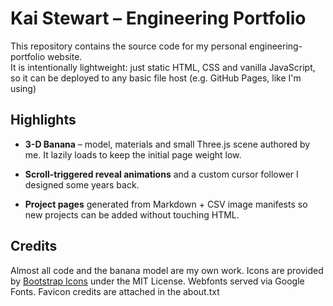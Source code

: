 # Kai Stewart – Engineering Portfolio

This repository contains the source code for my personal engineering-portfolio website.  
It is intentionally lightweight: just static HTML, CSS and vanilla JavaScript, so it can be deployed to any basic file host (e.g. GitHub Pages, like I'm using)

## Highlights

- **3-D Banana** – model, materials and small Three.js scene authored by me.  It lazily loads to keep the initial page weight low.

- **Scroll-triggered reveal animations** and a custom cursor follower I designed some years back.

-  **Project pages** generated from Markdown + CSV image manifests so new projects can be added without touching HTML.


## Credits

Almost all code and the banana model are my own work.  Icons are provided by [Bootstrap Icons](https://icons.getbootstrap.com/) under the MIT License.  Webfonts served via Google Fonts. Favicon credits are attached in the about.txt
